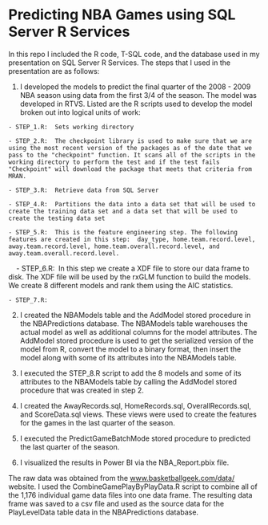 # Predicting NBA Games using SQL Server R Services

In this repo I included the R code, T-SQL code, and the database used in my presentation on SQL Server R Services. The steps that I used in the presentation are as follows:

   1. I developed the models to predict the final quarter of the 2008 - 2009 NBA season using data from the first 3/4 of the season. The model was developed in RTVS. Listed are the R scripts used to develop the model broken out into logical units of work: 

    - STEP_1.R:  Sets working directory
    
    - STEP_2.R:  The checkpoint library is used to make sure that we are using the most recent version of the packages as of the date that we pass to the "checkpoint" function. It scans all of the scripts in the working directory to perform the test and if the test fails "Checkpoint" will download the package that meets that criteria from MRAN.
    
    - STEP_3.R:  Retrieve data from SQL Server  
    
    - STEP_4.R:  Partitions the data into a data set that will be used to create the training data set and a data set that will be used to create the testing data set
    
    - STEP_5.R:  This is the feature engineering step. The following features are created in this step:  day_type, home.team.record.level, away.team.record.level, home.team.overall.record.level, and away.team.overall.record.level.
    
    - STEP_6.R:  In this step we create a XDF file to store our data frame to disk. The XDF file will be used by the rxGLM function to build the models. We create 8 different models and rank them using the AIC statistics.
    
    - STEP_7.R:  

   2. I created the NBAModels table and the AddModel stored procedure in the NBAPredictions database. The NBAModels table warehouses the actual model as well as additional columns for the model attributes. The AddModel stored procedure is used to get the serialized version of the model from R, convert the model to a binary format, then insert the model along with some of its attributes into the NBAModels table.

   3. I executed the STEP_8.R script to add the 8 models and some of its attributes to the NBAModels table by calling the AddModel stored procedure that was created in step 2.

   4. I created the AwayRecords.sql, HomeRecords.sql, OverallRecords.sql, and ScoreData.sql views. These views were used to create the features for the games in the last quarter of the season.

   5. I executed the PredictGameBatchMode stored procedure to predicted the last quarter of the season.
   
   6. I visualized the results in Power BI via the NBA_Report.pbix file.

The raw data was obtained from the www.basketballgeek.com/data/ website. I used the CombineGamePlayByPlayData.R script to combine all of the 1,176 individual game data files into one data frame. The resulting data frame was saved to a csv file and used as the source data for the PlayLevelData table data in the NBAPredictions database.
